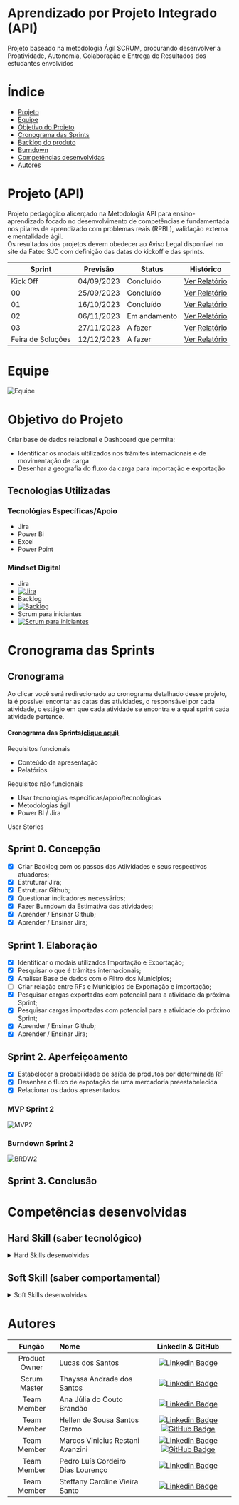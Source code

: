 # Aprendizado por Projeto Integrado (API)

Projeto baseado na metodologia Ágil SCRUM, procurando desenvolver a Proatividade, Autonomia, Colaboração e Entrega de Resultados dos estudantes envolvidos

# Índice
* [Projeto](#projeto-template)
* [Equipe](#equipe)
* [Objetivo do Projeto](#objetivo-do-projeto)
* [Cronograma das Sprints](#Cronograma-das-Sprints)
* [Backlog do produto](#Backlog-do-produto)
* [Burndown](#Burndown)
* [Competências desenvolvidas](#competências-desenvolvidas)
* [Autores](#autores)

# Projeto (API)
Projeto pedagógico alicerçado na Metodologia API para ensino-aprendizado focado no desenvolvimento de competências e fundamentada nos pilares de aprendizado com problemas reais (RPBL), validação externa e mentalidade ágil.  
Os resultados dos projetos devem obedecer ao Aviso Legal disponível no site da Fatec SJC com definição das datas do kickoff e das sprints.

Sprint | Previsão | Status| Histórico|
|------|--------|------|--------|
|Kick Off | 04/09/2023 | Concluído | [Ver Relatório](https://github.com/G3LS/G3LS/blob/main/Arquivos/Kick-off%20API%202N.pdf) | 
|00| 25/09/2023 | Concluído | [Ver Relatório](https://github.com/G3LS/G3LS/blob/main/Arquivos/Relat%C3%B3rio%20da%20Sprint%200.pdf) | 
|01| 16/10/2023 | Concluído | [Ver Relatório](https://github.com/G3LS/G3LS/blob/main/Arquivos/Relat%C3%B3rio%20Sprint%201.pdf) | 
|02| 06/11/2023 | Em andamento | [Ver Relatório]() | 
|03| 27/11/2023 | A fazer | [Ver Relatório]() | 
|Feira de Soluções| 12/12/2023 | A fazer |[Ver Relatório]() | 

# Equipe
![Equipe](https://github.com/G3LS/G3LS/blob/main/.img/Equipe.png)

# Objetivo do Projeto
Criar base de dados relacional e Dashboard que permita:
* Identificar os modais ultilizados nos trâmites internacionais e de movimentação de carga
* Desenhar a geografia do fluxo da carga para importação e exportação

## Tecnologias Utilizadas
 ### Tecnológias Específicas/Apoio
 * Jira
 * Power Bi
 * Excel
 * Power Point

 ### Mindset Digital
- Jira
- [![Jira](https://img.youtube.com/vi/uX7IBKYgcVI/0.jpg)](https://www.youtube.com/watch?v=uX7IBKYgcVI)
- Backlog
- [![Backlog](https://img.youtube.com/vi/Ipg6Ox6qlC8/0.jpg)](https://www.youtube.com/embed/Ipg6Ox6qlC8)
- Scrum para iniciantes
- [![Scrum para iniciantes](https://img.youtube.com/vi/1DkmzynmRHk/0.jpg)](https://www.youtube.com/embed/1DkmzynmRHk)

# Cronograma das Sprints

## Cronograma
Ao clicar você será redirecionado ao cronograma detalhado desse projeto, lá é possivel encontar as datas das atividades, o responsável por cada atividade, o estágio em que cada atividade se encontra e a qual sprint cada atividade pertence.

#### Cronograma das Sprints[(clique aqui)](https://g3log-2semestre.atlassian.net/jira/software/projects/G3LS/boards/1)

Requisitos funcionais 
- Conteúdo da apresentação   
- Relatórios 
  
Requisitos não funcionais
- Usar tecnologias especifícas/apoio/tecnológicas
- Metodologias ágil
- Power BI / Jira
  
User Stories
## Sprint 0. Concepção
- [x] Criar Backlog com os passos das Atiividades e seus respectivos atuadores;
- [x] Estruturar Jira;
- [x] Estruturar Github;
- [x] Questionar indicadores necessários;
- [x] Fazer Burndown da Estimativa das atividades;
- [x] Aprender / Ensinar Github;
- [x] Aprender / Ensinar Jira;

## Sprint 1. Elaboração
- [x] Identificar o modais utilizados Importação e Exportação;
- [x] Pesquisar o que é trâmites internacionais;
- [x] Analisar Base de dados com o Filtro dos Municípios;
- [ ] Criar relação entre RFs e Municípios de Exportação e importação;
- [x] Pesquisar cargas exportadas com potencial para a atividade da próxima Sprint;
- [x] Pesquisar cargas importadas com potencial para a atividade do próximo Sprint;
- [x] Aprender / Ensinar Github;
- [x] Aprender / Ensinar Jira;

## Sprint 2. Aperfeiçoamento
- [X] Estabelecer a probabilidade de saída de produtos por determinada RF
- [X] Desenhar o fluxo de expotação de uma mercadoria preestabelecida
- [X] Relacionar os dados apresentados

### MVP Sprint 2
![MVP2](https://github.com/G3LS/G3LS/blob/main/.img/MVPSprint2.png)

### Burndown Sprint 2
![BRDW2](https://github.com/G3LS/G3LS/blob/main/.img/Burndown%20Sprint2.jpeg)
## Sprint 3. Conclusão


# Competências desenvolvidas

## Hard Skill (saber tecnológico)
<details>
<summary>Hard Skills desenvolvidas</summary>
  
| Tecnologia/Metodologia | Classificação |
| ---------------------- | ------------- |
| GitHub | ☆ ☆ ☆ ☆ ☆ ☆ ☆ ☆ ☆ ☆  |
| Gestão de Projetos | ☆ ☆ ☆ ☆ ☆ ☆ ☆ ☆ ☆ ☆ |
| Scrum Master | ☆ ☆ ☆ ☆ ☆ ☆ ☆ ☆ ☆ ☆ |
| Prodct Owner | ☆ ☆ ☆ ☆ ☆ ☆ ☆ ☆ ☆ ☆ |
| Markdown | ☆ ☆ ☆ ☆ ☆ ☆ ☆ ☆ ☆ ☆ |
| Git Projects | ☆ ☆ ☆ ☆ ☆ ☆ ☆ ☆ ☆ ☆ |
 
</details>

## Soft Skill (saber comportamental)
<details>
<summary>Soft Skills desenvolvidas</summary>

| Habilidades | Classificação |
| ---------------------- | ------------- |
| Colaboração | ☆ ☆ ☆ ☆ ☆ ☆ ☆ ☆ ☆ ☆ |
| Proatividade| ☆ ☆ ☆ ☆ ☆ ☆ ☆ ☆ ☆ ☆ |
| Comunicação | ☆ ☆ ☆ ☆ ☆ ☆ ☆ ☆ ☆ ☆ |
| Adaptabilidade | ☆ ☆ ☆ ☆ ☆ ☆ ☆ ☆ ☆ ☆ |
| Autonomia | ☆ ☆ ☆ ☆ ☆ ☆ ☆ ☆ ☆ ☆ |

</details>

# Autores
|    Função     | Nome                                  |                                                                                                                                                      LinkedIn & GitHub                                                                                                                                                      |
| :-----------: | :------------------------------------ | :-------------------------------------------------------------------------------------------------------------------------------------------------------------------------------------------------------------------------------------------------------------------------------------------------------------------------: |
| Product Owner |   Lucas dos Santos                |     [![Linkedin Badge](https://img.shields.io/badge/Linkedin-blue?style=flat-square&logo=Linkedin&logoColor=white)](https://www.linkedin.com/in/lucas-santos-26093664/) |
| Scrum Master  | Thayssa Andrade dos Santos        |      [![Linkedin Badge](https://img.shields.io/badge/Linkedin-blue?style=flat-square&logo=Linkedin&logoColor=white)](https://www.linkedin.com/in/thayssa-andrade-531a20200/)  |
|  Team Member  | Ana Júlia do Couto Brandão        |         [![Linkedin Badge](https://img.shields.io/badge/Linkedin-blue?style=flat-square&logo=Linkedin&logoColor=white)](https://www.linkedin.com/in/ana-j%C3%BAlia-couto-brand%C3%A3o-60a78b20b/)        |
|  Team Member  | Hellen de Sousa Santos Carmo      |   [![Linkedin Badge](https://img.shields.io/badge/Linkedin-blue?style=flat-square&logo=Linkedin&logoColor=white)](https://www.linkedin.com/in/hellen-sousa-26717b27b/) [![GitHub Badge](https://img.shields.io/badge/GitHub-111217?style=flat-square&logo=github&logoColor=white)](https://github.com/hllncarmo)   |
|  Team Member  | Marcos Vinicius Restani Avanzini  |   [![Linkedin Badge](https://img.shields.io/badge/Linkedin-blue?style=flat-square&logo=Linkedin&logoColor=white)](https://www.linkedin.com/in/marcos-avanzini-7544331b6/) [![GitHub Badge](https://img.shields.io/badge/GitHub-111217?style=flat-square&logo=github&logoColor=white)](https://github.com/MarcosAvanzini)   |
|  Team Member  | Pedro Luís Cordeiro Dias Lourenço |           [![Linkedin Badge](https://img.shields.io/badge/Linkedin-blue?style=flat-square&logo=Linkedin&logoColor=white)](https://www.linkedin.com/in/pedro-lu%C3%ADs-louren%C3%A7o-785314225/)          |
|  Team Member  | Steffany Caroline Vieira Santo    |   [![Linkedin Badge](https://img.shields.io/badge/Linkedin-blue?style=flat-square&logo=Linkedin&logoColor=white)](https://www.linkedin.com/in/steffanysantovi)  |

